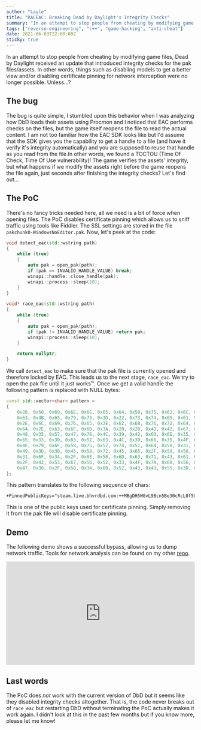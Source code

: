 ```yaml
---
author: "Layle"
title: "RACEAC: Breaking Dead by Daylight's Integrity Checks"
summary: "In an attempt to stop people from cheating by modifying game files, Dead by Daylight received an update that introduced integrity checks for the pak files/assets. Cheating was no longer possible. Unless…?"
tags: ["reverse-engineering", "c++", "game-hacking", "anti-cheat"]
date: 2021-06-03T22:00:00Z
sticky: true
---
```



In an attempt to stop people from cheating by modifying game files, Dead by Daylight received an update that introduced integrity checks for the pak files/assets. In other words, things such as disabling models to get a better view and/or disabling certificate pinning for network interception were no longer possible. Unless…?

## The bug

The bug is quite simple, I stumbled upon this behavior when I was analyzing how DbD loads their assets using Procmon and I noticed that EAC performs checks on the files, but the game itself reopens the file to read the actual content. I am not too familiar how the EAC SDK looks like but I'd assume that the SDK gives you the capability to get a handle to a file (and have it verify it's integrity automatically) and you are supposed to reuse that handle as you read from the file.In other words, we found a TOCTOU (Time Of Check, Time Of Use vulnerability)! The game verifies the assets' integrity, but what happens if we modify the assets right before the game reopens the file again, just seconds after finishing the integrity checks? Let's find out…

## The PoC

There's no fancy tricks needed here, all we need is a bit of force when opening files. The PoC disables certificate pinning which allows us to sniff traffic using tools like Fiddler. The SSL settings are stored in the file `pakchunk0-WindowsNoEditor.pak`. Now, let's peek at the code:

```cpp
void detect_eac(std::wstring path)
{
    while (true)
    {
        auto pak = open_pak(path);
        if (pak == INVALID_HANDLE_VALUE) break;
        winapi::handle::close_handle(pak);
        winapi::process::sleep(10);
    }
}

void* race_eac(std::wstring path)
{
    while (true)
    {
        auto pak = open_pak(path);
        if (pak != INVALID_HANDLE_VALUE) return pak;
        winapi::process::sleep(10);
    }

    return nullptr;
}

```

We call `detect_eac` to make sure that the pak file is currently opened and therefore locked by EAC. This leads us to the next stage, `race_eac`. We try to open the pak file until it just works™. Once we get a valid handle the following pattern is replaced with NULL bytes:

```cpp
const std::vector<char> pattern =
{
    0x2B, 0x50, 0x69, 0x6E, 0x6E, 0x65, 0x64, 0x50, 0x75, 0x62, 0x6C, 0x69,
    0x63, 0x4B, 0x65, 0x79, 0x73, 0x3D, 0x22, 0x73, 0x74, 0x65, 0x61, 0x6D,
    0x2E, 0x6C, 0x69, 0x76, 0x65, 0x2E, 0x62, 0x68, 0x76, 0x72, 0x64, 0x62,
    0x64, 0x2E, 0x63, 0x6F, 0x6D, 0x3A, 0x2B, 0x2B, 0x4D, 0x42, 0x67, 0x44,
    0x48, 0x35, 0x57, 0x47, 0x76, 0x4C, 0x39, 0x42, 0x63, 0x6E, 0x35, 0x42,
    0x65, 0x33, 0x30, 0x63, 0x52, 0x63, 0x4C, 0x30, 0x66, 0x35, 0x4F, 0x2B,
    0x4E, 0x79, 0x6F, 0x58, 0x75, 0x57, 0x74, 0x51, 0x64, 0x58, 0x31, 0x61,
    0x49, 0x3D, 0x3B, 0x45, 0x58, 0x72, 0x45, 0x65, 0x2F, 0x58, 0x58, 0x70,
    0x31, 0x6F, 0x34, 0x2F, 0x6E, 0x56, 0x6D, 0x63, 0x71, 0x43, 0x61, 0x47,
    0x2F, 0x42, 0x53, 0x67, 0x56, 0x52, 0x33, 0x4F, 0x7A, 0x68, 0x56, 0x55,
    0x47, 0x38, 0x2F, 0x58, 0x34, 0x6B, 0x52, 0x43, 0x43, 0x55, 0x3D, 0x22
};

```

This pattern translates to the following sequence of chars:

```
+PinnedPublicKeys="steam.live.bhvrdbd.com:++MBgDH5WGvL9Bcn5Be30cRcL0f5O+NyoXuWtQdX1aI=;EXrEe/XXp1o4/nVmcqCaG/BSgVR3OzhVUG8/X4kRCCU="

```

This is one of the public keys used for certificate pinning. Simply removing it from the pak file will disable certificate pinning.

## Demo

The following demo shows a successful bypass, allowing us to dump network traffic. Tools for network analysis can be found on my other [repo](https://github.com/ioncodes/DeadByDaylight).

<div style="width: 100%; height: 0px; position: relative; padding-bottom: 54.844%;"><iframe src="https://streamable.com/e/w3snm3" frameborder="0" width="100%" height="100%" allowfullscreen style="width: 100%; height: 100%; position: absolute;"></iframe></div>



## Last words

The PoC does _not_ work with the current version of DbD but it seems like they disabled integrity checks altogether. That is, the code never breaks out of `race_eac` but restarting DbD without terminating the PoC actually makes it work again. I didn't look at this in the past few months but if you know more, please let me know!


